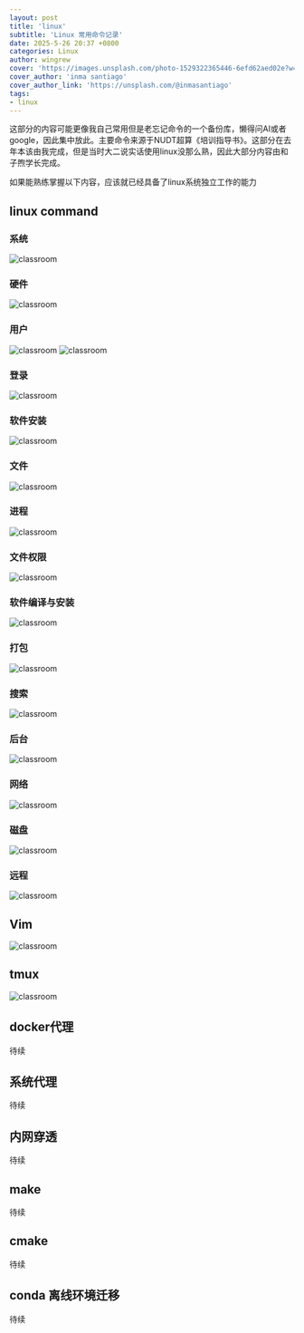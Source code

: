```yaml
---
layout: post
title: 'linux'
subtitle: 'Linux 常用命令记录'
date: 2025-5-26 20:37 +0800
categories: Linux
author: wingrew
cover: 'https://images.unsplash.com/photo-1529322365446-6efd62aed02e?w=1600&q=900'
cover_author: 'inma santiago'
cover_author_link: 'https://unsplash.com/@inmasantiago'
tags: 
- linux   
---
```


这部分的内容可能更像我自己常用但是老忘记命令的一个备份库，懒得问AI或者google，因此集中放此。主要命令来源于NUDT超算《培训指导书》。这部分在去年本该由我完成，但是当时大二说实话使用linux没那么熟，因此大部分内容由和子煦学长完成。

如果能熟练掌握以下内容，应该就已经具备了linux系统独立工作的能力

## linux command

### 系统
![classroom](https://raw.githubusercontent.com/wingrew/wingrew.github.io/main/docs/_posts/Linux/系统.png)

### 硬件
![classroom](https://raw.githubusercontent.com/wingrew/wingrew.github.io/main/docs/_posts/Linux/硬件.png)

### 用户

![classroom](https://raw.githubusercontent.com/wingrew/wingrew.github.io/main/docs/_posts/Linux/用户.png)
![classroom](https://raw.githubusercontent.com/wingrew/wingrew.github.io/main/docs/_posts/Linux/免密.png)

### 登录

![classroom](https://raw.githubusercontent.com/wingrew/wingrew.github.io/main/docs/_posts/Linux/登录.png)


### 软件安装

![classroom](https://raw.githubusercontent.com/wingrew/wingrew.github.io/main/docs/_posts/Linux/软件安装.png)

### 文件

![classroom](https://raw.githubusercontent.com/wingrew/wingrew.github.io/main/docs/_posts/Linux/文件.png)


### 进程

![classroom](https://raw.githubusercontent.com/wingrew/wingrew.github.io/main/docs/_posts/Linux/进程.png)


### 文件权限

![classroom](https://raw.githubusercontent.com/wingrew/wingrew.github.io/main/docs/_posts/Linux/权限.png)


### 软件编译与安装


![classroom](https://raw.githubusercontent.com/wingrew/wingrew.github.io/main/docs/_posts/Linux/软件编译与安装.png)

### 打包

![classroom](https://raw.githubusercontent.com/wingrew/wingrew.github.io/main/docs/_posts/Linux/打包.png)


### 搜索

![classroom](https://raw.githubusercontent.com/wingrew/wingrew.github.io/main/docs/_posts/Linux/搜索.png)



### 后台


![classroom](https://raw.githubusercontent.com/wingrew/wingrew.github.io/main/docs/_posts/Linux/后台运行.png)

### 网络

![classroom](https://raw.githubusercontent.com/wingrew/wingrew.github.io/main/docs/_posts/Linux/网络.png)


### 磁盘


![classroom](https://raw.githubusercontent.com/wingrew/wingrew.github.io/main/docs/_posts/Linux/磁盘.png)


### 远程

![classroom](https://raw.githubusercontent.com/wingrew/wingrew.github.io/main/docs/_posts/Linux/远程.png)



## Vim

![classroom](https://raw.githubusercontent.com/wingrew/wingrew.github.io/main/docs/_posts/Linux/Vim.png)


## tmux

![classroom](https://raw.githubusercontent.com/wingrew/wingrew.github.io/main/docs/_posts/Linux/tmux.png)


## docker代理

待续

## 系统代理

待续

## 内网穿透

待续

## make

待续

## cmake

待续

## conda 离线环境迁移

待续
 








